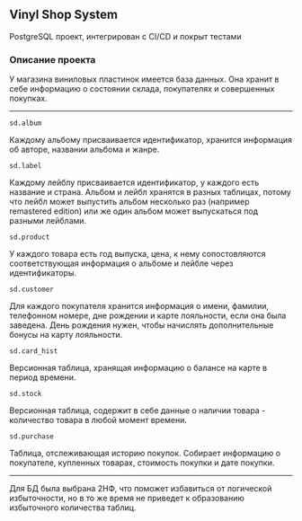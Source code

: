 ## Vinyl Shop System

PostgreSQL проект, интегрирован с CI/CD и покрыт тестами

### Описание проекта

У магазина виниловых пластинок имеется база данных. Она хранит в себе информацию о состоянии склада, покупателях и совершенных покупках.

---

`sd.album`

Каждому альбому присваивается идентификатор, хранится информация об авторе, названии альбома и жанре.

`sd.label`

Каждому лейблу присваивается идентификатор, у каждого есть название и страна. Альбом и лейбл хранятся в разных таблицах, потому что лейбл может выпустить альбом несколько раз (например remastered edition) или же один альбом может выпускаться под разными лейблами.

`sd.product`

У каждого товара есть год выпуска, цена, к нему сопостовляются соответствующая информация о альбоме и лейбле через идентификаторы.

`sd.customer`

Для каждого покупателя хранится информация о имени, фамилии, телефонном номере, дне рождении и карте лояльности, если она была заведена. День рождения нужен, чтобы начислять дополнительные бонусы на карту лояльности. 

`sd.card_hist`

Версионная таблица, хранящая информацию о балансе на карте в период времени.

`sd.stock`

Версионная таблица, содержит в себе данные о наличии товара - количество товара в любой момент времени.

`sd.purchase`

Таблица, отслеживающая историю покупок. Собирает информацию о покупателе, купленных товарах, стоимость покупки и дате покупки. 

---

Для БД была выбрана 2НФ, что поможет избавиться от логической избыточности, но в то же время не приведет к образованию избыточного количества таблиц.
